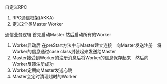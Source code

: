 自定义RPC

1. RPC通信框架(AKKA)
2. 定义2个类Master Worker

通信业务逻辑
首先启动Master 然后启动所有的Worker
1. Worker启动后 在preStart方法中与Master建立连接　向Master发送注册　将Worker的信息通过case class封装起来发送给Master
2. Master接受到Worker的注册消息后将Worker的信息保存起来　然后向Worker反馈注册成功
3. Worker定期向Master发送心跳
4. Master会定时清理超时的Worker
